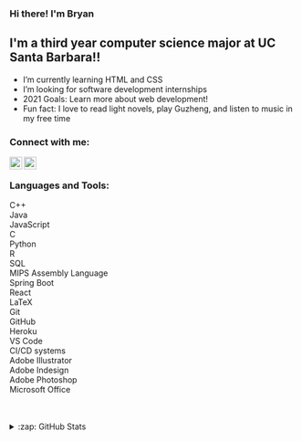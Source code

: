 ### Hi there! I'm Bryan 

## I'm a third year computer science major at UC Santa Barbara!!

- I’m currently learning HTML and CSS
- I’m looking for software development internships
- 2021 Goals: Learn more about web development!
- Fun fact: I love to read light novels, play Guzheng, and listen to music in my free time

### Connect with me:

 <!---  [<img align="left" alt="bryanxu.com" width="22px" src="https://raw.githubusercontent.com/iconic/open-iconic/master/svg/globe.svg" />][website]--->
[<img align="left" alt="bryan-bx-xu | LinkedIn" width="22px" src="https://cdn.jsdelivr.net/npm/simple-icons@v3/icons/linkedin.svg" />][linkedin]
[<img align="left" alt="XuperBryan | Instagram" width="22px" src="https://cdn.jsdelivr.net/npm/simple-icons@v3/icons/instagram.svg" />][instagram]

<br />

### Languages and Tools:
C++ <br />
Java <br />
JavaScript <br />
C <br />
Python <br />
R <br />
SQL <br />
MIPS Assembly Language <br />
Spring Boot <br />
React <br />
LaTeX <br />
Git <br />
GitHub <br />
Heroku <br />
VS Code <br />
CI/CD systems <br />
Adobe Illustrator <br />
Adobe Indesign <br />
Adobe Photoshop <br />
Microsoft Office <br />


<br />
<br />


<details>
  <summary>:zap: GitHub Stats</summary>

  <img align="left" alt="XuperBryan's GitHub Stats" src="https://github-readme-stats.codestackr.vercel.app/api?username=XuperBryan&show_icons=true&hide_border=true" />

</details>

[website]: https://codeSTACKr.com
[instagram]: https://instagram.com/XuperBryan
[linkedin]: https://linkedin.com/in/bryan-bx-xu
